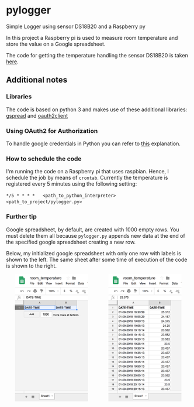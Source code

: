 # pylogger
Simple Logger using sensor DS18B20 and a Raspberry py

In this project a Raspberry pi is used to measure room temperature and store the value on a Google spreadsheet.

The code for getting the temperature handling the sensor DS18B20 is taken [here](http://www.circuitbasics.com/raspberry-pi-ds18b20-temperature-sensor-tutorial/).


## Additional notes

### Libraries

The code is based on python 3 and makes use of these additional libraries: [gspread](https://github.com/burnash/gspread) and [oauth2client](https://github.com/google/oauth2client)

### Using OAuth2 for Authorization

To handle google credentials in Python you can refer to [this](https://gspread.readthedocs.io/en/latest/oauth2.html) explanation.

### How to schedule the code

I'm running the code on a Raspberry pi that uses raspbian. Hence, I schedule the job by means of `crontab`. Currently the temperature is registered every 5 minutes using the following setting:

`*/5 * * * *   <path_to_python_interpreter>   <path_to_project/pylogger.py>`

### Further tip

Google spreadsheet, by default, are created with 1000 empty rows. You must delete them all because `pylogger.py` appends new data at the end of the specified google spreadsheet creating a new row.

Below, my initialized google spreadsheet with only one row with labels is shown to the left. The same sheet after some time of execution of the code is shown to the right.

<p align="center">
<img src="./img/sheet_initialized.png" width="200">
&nbsp;&nbsp;&nbsp;&nbsp;&nbsp;&nbsp;&nbsp;&nbsp;&nbsp;&nbsp;&nbsp;&nbsp;
<img src="./img/sheet.png" width="200">
</p>


